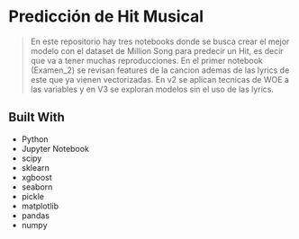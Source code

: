 <a name="readme-top"></a>

# Predicción de Hit Musical

> En este repositorio hay tres notebooks donde se busca crear el mejor modelo con el dataset de Million Song para predecir un Hit, es decir que va a tener muchas
> reproducciones. En el primer notebook (Examen_2) se revisan features de la cancion ademas de las lyrics de este que ya vienen vectorizadas. En v2 se aplican tecnicas de WOE a las variables y en V3 se exploran modelos sin el uso de las lyrics.
## Built With

- Python
- Jupyter Notebook
- scipy
- sklearn
- xgboost
- seaborn
- pickle
- matplotlib
- pandas
- numpy
